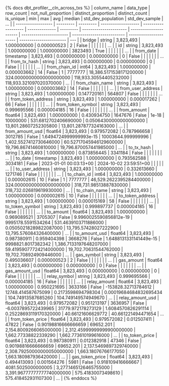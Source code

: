 {% docs dbt_profiler__cln_across_txs  %}
| column_name        | data_type | row_count | not_null_proportion | distinct_proportion | distinct_count | is_unique | min                    | max                    |                     avg |                     median |     std_dev_population |          std_dev_sample | ... |
| ------------------ | --------- | --------- | ------------------- | ------------------- | -------------- | --------- | ---------------------- | ---------------------- | ----------------------- | -------------------------- | ---------------------- | ----------------------- | --- |
| bridge             | string    | 3,823,493 |         1.000000000 |         0.000000523 |              2 |     False |                        |                        |                         |                            |                        |                         | ... |
| id                 | string    | 3,823,493 |         1.000000000 |         1.000000000 |        3823493 |      True |                        |                        |                         |                            |                        |                         | ... |
| from_date          | timestamp | 3,823,493 |         0.000000000 |         0.000000000 |              0 |     False |                        |                        |                         |                            |                        |                         | ... |
| from_tx_hash       | string    | 3,823,493 |         0.000000000 |         0.000000000 |              0 |     False |                        |                        |                         |                            |                        |                         | ... |
| from_chain_id      | int64     | 3,823,493 |         1.000000000 |         0.000003662 |             14 |     False | 1                      | 7777777                | 18,386.5171538171200000 |   324.00000000000000000000 | 118,933.30554405232000 | 118,933.321097020370000 | ... |
| from_chain_name    | string    | 3,823,493 |         1.000000000 |         0.000003662 |             14 |     False |                        |                        |                         |                            |                        |                         | ... |
| from_user_address  | string    | 3,823,493 |         1.000000000 |         0.147720161 |         564807 |     False |                        |                        |                         |                            |                        |                         | ... |
| from_token_address | string    | 3,823,493 |         1.000000000 |         0.000017262 |             66 |     False |                        |                        |                         |                            |                        |                         | ... |
| from_token_symbol  | string    | 3,823,493 |         0.999695566 |         0.000004185 |             16 |     False |                        |                        |                         |                            |                        |                         | ... |
| from_amount        | float64   | 3,823,493 |         1.000000000 |         0.430934750 |        1647676 |     False | 1e-18                  | 10000000               |    531.6812702406690000 |     0.05064300000000000000 |  13,801.28607252305800 |  13,801.287877324163000 | ... |
| from_amount_usd    | float64   | 3,823,493 |         0.979572082 |         0.787966658 |        3012785 |     False | 1.6494724999999993e-15 | 10003644.999999996     |  1,402.5527412730646000 |    60.52717045946129600000 |  19,796.86741460810000 |  19,796.870057441985000 | ... |
| to_tx_hash         | string    | 3,823,493 |         1.000000000 |         0.873856445 |        3341184 |     False |                        |                        |                         |                            |                        |                         | ... |
| to_date            | timestamp | 3,823,493 |         1.000000000 |         0.793562588 |        3034181 |     False | 2023-01-01 00:03:13+00 | 2024-10-02 23:59:51+00 |                         |                            |                        |                         | ... |
| to_user_address    | string    | 3,823,493 |         1.000000000 |         0.332613660 |        1271746 |     False |                        |                        |                         |                            |                        |                         | ... |
| to_chain_id        | int64     | 3,823,493 |         1.000000000 |         0.000002615 |             10 |     False | 1                      | 7777777                | 46,529.2622395284400000 |   324.00000000000000000000 | 318,731.98513887830000 | 318,732.026819619930000 | ... |
| to_chain_name      | string    | 3,823,493 |         1.000000000 |         0.000002615 |             10 |     False |                        |                        |                         |                            |                        |                         | ... |
| to_token_address   | string    | 3,823,493 |         1.000000000 |         0.000015169 |             58 |     False |                        |                        |                         |                            |                        |                         | ... |
| to_token_symbol    | string    | 3,823,493 |         0.999897737 |         0.000004185 |             16 |     False |                        |                        |                         |                            |                        |                         | ... |
| to_amount          | float64   | 3,823,493 |         1.000000000 |         0.969089521 |        3705307 |     False | 9.9960025590856812e-19 | 9995178.5591534264     |    531.4639103711886000 |     0.05050218289822087000 |  13,795.57428027222900 |  13,795.576084326400000 | ... |
| to_amount_usd      | float64   | 3,823,493 |         0.987380911 |         0.959404398 |        3668276 |     False | 1.6488131331141449e-15 | 9998821.8017382342     |  1,386.7133197648207000 |    59.41959077724214000000 |  19,702.70631544762000 |  19,702.708924909446000 | ... |
| gas_symbol         | string    | 3,823,493 |         0.495036607 |         0.000000523 |              2 |     False |                        |                        |                         |                            |                        |                         | ... |
| gas_amount         | float64   | 3,823,493 |         0.000000000 |         0.000000000 |              0 |     False |                        |                        |                         |                            |                        |                         | ... |
| gas_amount_usd     | float64   | 3,823,493 |         0.000000000 |         0.000000000 |              0 |     False |                        |                        |                         |                            |                        |                         | ... |
| relay_symbol       | string    | 3,823,493 |         0.999695566 |         0.000004185 |             16 |     False |                        |                        |                         |                            |                        |                         | ... |
| relay_amount       | float64   | 3,823,493 |         1.000000000 |         0.950221695 |        3633166 |     False | -153828.32713784612    | 12748.414587675099     |      0.2173598694798304 |     0.00019684684832695434 |     104.74913587685260 |     104.749149574949670 | ... |
| relay_amount_usd   | float64   | 3,823,493 |         0.979572082 |         0.951213197 |        3636957 |     False | -6.0037895722439965    | 31779.972178273129     |      1.6084570826291114 |     0.25228693119170320000 |      40.66121606629772 |      40.661221494471654 | ... |
| from_token_price   | float64   | 3,823,493 |         0.979572082 |         0.012507411 |          47822 |     False | 0.90198816666666659    | 69652.201              |  2,154.8009266065000000 | 2,312.45999999999900000000 |   1,662.77338822339290 |   1,662.773610199616000 | ... |
| to_token_price     | float64   | 3,823,493 |         0.987380911 |         0.012382918 |          47346 |     False | 0.90198816666666659    | 69652.201              |  2,137.5469897329740000 | 2,308.79250000000050000000 |   1,663.18076766177050 |   1,663.180987936420000 | ... |
| gas_token_price    | float64   | 3,823,493 |         0.494413093 |         0.001564276 |           5981 |     False | 0.918109416666667      | 4081.5025000000005     |  3,277.1465126465755000 | 3,391.96777777777740000000 |     575.41830073498610 |     575.418452931107300 | ... |
{% enddocs %}